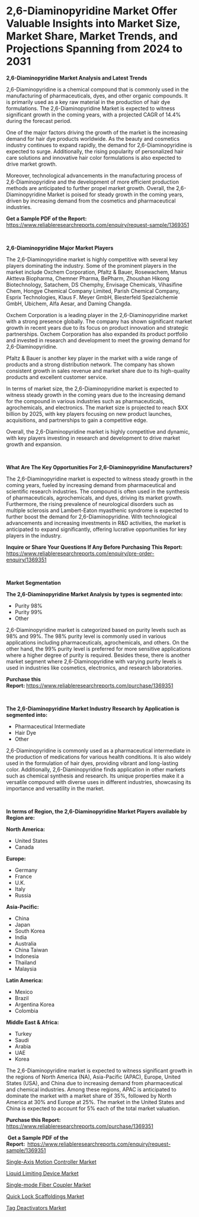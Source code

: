 <p><h1>2,6-Diaminopyridine Market Offer Valuable Insights into Market Size, Market Share, Market Trends, and Projections Spanning from 2024 to 2031</h1></p><p><strong>2,6-Diaminopyridine Market Analysis and Latest Trends</strong></p>
<p><p>2,6-Diaminopyridine is a chemical compound that is commonly used in the manufacturing of pharmaceuticals, dyes, and other organic compounds. It is primarily used as a key raw material in the production of hair dye formulations. The 2,6-Diaminopyridine Market is expected to witness significant growth in the coming years, with a projected CAGR of 14.4% during the forecast period.</p><p>One of the major factors driving the growth of the market is the increasing demand for hair dye products worldwide. As the beauty and cosmetics industry continues to expand rapidly, the demand for 2,6-Diaminopyridine is expected to surge. Additionally, the rising popularity of personalized hair care solutions and innovative hair color formulations is also expected to drive market growth.</p><p>Moreover, technological advancements in the manufacturing process of 2,6-Diaminopyridine and the development of more efficient production methods are anticipated to further propel market growth. Overall, the 2,6-Diaminopyridine Market is poised for steady growth in the coming years, driven by increasing demand from the cosmetics and pharmaceutical industries.</p></p>
<p><strong>Get a Sample PDF of the Report:&nbsp;</strong> <a href="https://www.reliableresearchreports.com/enquiry/request-sample/1369351">https://www.reliableresearchreports.com/enquiry/request-sample/1369351</a></p>
<p>&nbsp;</p>
<p><strong>2,6-Diaminopyridine Major Market Players</strong></p>
<p><p>The 2,6-Diaminopyridine market is highly competitive with several key players dominating the industry. Some of the prominent players in the market include Oxchem Corporation, Pfaltz & Bauer, Rosewachem, Manus Aktteva Biopharma, Chemner Pharma, BePharm, Zhoushan Hikong Biotechnology, Satachem, DS Chemphy, Envisage Chemicals, Vihasifine Chem, Hongye Chemical Company Limited, Parish Chemical Company, Esprix Technologies, Klaus F. Meyer GmbH, Biesterfeld Spezialchemie GmbH, Ubichem, Alfa Aesar, and Daming Changda.</p><p>Oxchem Corporation is a leading player in the 2,6-Diaminopyridine market with a strong presence globally. The company has shown significant market growth in recent years due to its focus on product innovation and strategic partnerships. Oxchem Corporation has also expanded its product portfolio and invested in research and development to meet the growing demand for 2,6-Diaminopyridine.</p><p>Pfaltz & Bauer is another key player in the market with a wide range of products and a strong distribution network. The company has shown consistent growth in sales revenue and market share due to its high-quality products and excellent customer service.</p><p>In terms of market size, the 2,6-Diaminopyridine market is expected to witness steady growth in the coming years due to the increasing demand for the compound in various industries such as pharmaceuticals, agrochemicals, and electronics. The market size is projected to reach $XX billion by 2025, with key players focusing on new product launches, acquisitions, and partnerships to gain a competitive edge.</p><p>Overall, the 2,6-Diaminopyridine market is highly competitive and dynamic, with key players investing in research and development to drive market growth and expansion.</p></p>
<p>&nbsp;</p>
<p><strong>What Are The Key Opportunities For 2,6-Diaminopyridine Manufacturers?</strong></p>
<p><p>The 2,6-Diaminopyridine market is expected to witness steady growth in the coming years, fueled by increasing demand from pharmaceutical and scientific research industries. The compound is often used in the synthesis of pharmaceuticals, agrochemicals, and dyes, driving its market growth. Furthermore, the rising prevalence of neurological disorders such as multiple sclerosis and Lambert-Eaton myasthenic syndrome is expected to further boost the demand for 2,6-Diaminopyridine. With technological advancements and increasing investments in R&D activities, the market is anticipated to expand significantly, offering lucrative opportunities for key players in the industry.</p></p>
<p><strong>Inquire or Share Your Questions If Any Before Purchasing This Report:</strong> <a href="https://www.reliableresearchreports.com/enquiry/pre-order-enquiry/1369351">https://www.reliableresearchreports.com/enquiry/pre-order-enquiry/1369351</a></p>
<p>&nbsp;</p>
<p><strong>Market Segmentation</strong></p>
<p><strong>The 2,6-Diaminopyridine Market Analysis by types is segmented into:</strong></p>
<p><ul><li>Purity 98%</li><li>Purity 99%</li><li>Other</li></ul></p>
<p><p>2,6-Diaminopyridine market is categorized based on purity levels such as 98% and 99%. The 98% purity level is commonly used in various applications including pharmaceuticals, agrochemicals, and others. On the other hand, the 99% purity level is preferred for more sensitive applications where a higher degree of purity is required. Besides these, there is another market segment where 2,6-Diaminopyridine with varying purity levels is used in industries like cosmetics, electronics, and research laboratories.</p></p>
<p><strong>Purchase this Report:&nbsp;</strong><a href="https://www.reliableresearchreports.com/purchase/1369351">https://www.reliableresearchreports.com/purchase/1369351</a></p>
<p>&nbsp;</p>
<p><strong>The 2,6-Diaminopyridine Market Industry Research by Application is segmented into:</strong></p>
<p><ul><li>Pharmaceutical Intermediate</li><li>Hair Dye</li><li>Other</li></ul></p>
<p><p>2,6-Diaminopyridine is commonly used as a pharmaceutical intermediate in the production of medications for various health conditions. It is also widely used in the formulation of hair dyes, providing vibrant and long-lasting color. Additionally, 2,6-Diaminopyridine finds application in other markets such as chemical synthesis and research. Its unique properties make it a versatile compound with diverse uses in different industries, showcasing its importance and versatility in the market.</p></p>
<p>&nbsp;</p>
<p><strong>In terms of Region, the 2,6-Diaminopyridine Market Players available by Region are:</strong></p>
<p>
    <p> <strong> North America: </strong>
        <ul>
            <li>United States</li>
            <li>Canada</li>
        </ul>
        </p> 
    <p> <strong> Europe: </strong>
        <ul>
            <li>Germany</li>
            <li>France</li>
            <li>U.K.</li>
            <li>Italy</li>
            <li>Russia</li>
        </ul>
        </p> 
    <p> <strong> Asia-Pacific: </strong>
        <ul>
            <li>China</li>
            <li>Japan</li>
            <li>South Korea</li>
            <li>India</li>
            <li>Australia</li>
            <li>China Taiwan</li>
            <li>Indonesia</li>
            <li>Thailand</li>
            <li>Malaysia</li>
        </ul>
        </p> 
    <p> <strong> Latin America: </strong>
        <ul>
            <li>Mexico</li>
            <li>Brazil</li>
            <li>Argentina Korea</li>
            <li>Colombia</li>
        </ul>
        </p> 
    <p> <strong> Middle East & Africa: </strong>
        <ul>
            <li>Turkey</li>
            <li>Saudi</li>
            <li>Arabia</li>
            <li>UAE</li>
            <li>Korea</li>
        </ul>
    </p>
    </p>
<p><p>The 2,6-Diaminopyridine market is expected to witness significant growth in the regions of North America (NA), Asia-Pacific (APAC), Europe, United States (USA), and China due to increasing demand from pharmaceutical and chemical industries. Among these regions, APAC is anticipated to dominate the market with a market share of 35%, followed by North America at 30% and Europe at 25%. The market in the United States and China is expected to account for 5% each of the total market valuation.</p></p>
<p><strong>Purchase this Report: </strong><a href="https://www.reliableresearchreports.com/purchase/1369351">https://www.reliableresearchreports.com/purchase/1369351</a></p>
<p>&nbsp;<strong>Get a Sample PDF of the Report:&nbsp;&nbsp;</strong><a href="https://www.reliableresearchreports.com/enquiry/request-sample/1369351">https://www.reliableresearchreports.com/enquiry/request-sample/1369351</a></p>
<p><strong></strong></p>
<p><p><a href="https://medium.com/p/6660f3ea3c31/edit">Single-Axis Motion Controller Market</a></p><p><a href="https://medium.com/p/0f3d1b1ff2fc/edit">Liquid Limiting Device Market</a></p><p><a href="https://medium.com/p/953b3442c1ad/edit">Single-mode Fiber Coupler Market</a></p><p><a href="https://medium.com/p/1e533c9c8672/edit">Quick Lock Scaffoldings Market</a></p><p><a href="https://medium.com/p/c30c6ec3768e/edit">Tag Deactivators Market</a></p></p>